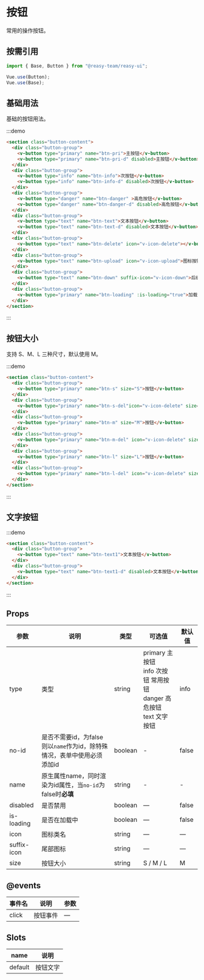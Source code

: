 # 按钮

常用的操作按钮。

## 按需引用

```js
import { Base, Button } from "@reasy-team/reasy-ui";

Vue.use(Button);
Vue.use(Base);
```

## 基础用法

基础的按钮用法。

:::demo

```html
<section class="button-content">
  <div class="button-group">
    <v-button type="primary" name="btn-pri">主按钮</v-button>
    <v-button type="primary" name="btn-pri-d" disabled>主按钮</v-button>
  </div>
  <div class="button-group">
    <v-button type="info" name="btn-info">次按钮</v-button>
    <v-button type="info" name="btn-info-d" disabled>次按钮</v-button>
  </div>
  <div class="button-group">
    <v-button type="danger" name="btn-danger" >高危按钮</v-button>
    <v-button type="danger" name="btn-danger-d" disabled>高危按钮</v-button>
  </div>
  <div class="button-group">
    <v-button type="text" name="btn-text">文本按钮</v-button>
    <v-button type="text" name="btn-text-d" disabled>文本按钮</v-button>
  </div>
  <div class="button-group">
    <v-button type="text" name="btn-delete" icon="v-icon-delete"></v-button>
  </div>
  <div class="button-group">
    <v-button type="text" name="btn-upload" icon="v-icon-upload">图标按钮</v-button>
  </div>
  <div class="button-group">
    <v-button type="text" name="btn-down" suffix-icon="v-icon-down">后缀按钮</v-button>
  </div>
  <div class="button-group">
    <v-button type="primary" name="btn-loading" :is-loading="true">加载中</v-button>
  </div>
</section>
```

:::

## 按钮大小

支持 S、M、L 三种尺寸，默认使用 M。

:::demo

```html
<section class="button-content">
  <div class="button-group">
    <v-button type="primary" name="btn-s" size="S">按钮</v-button>
  </div>
  <div class="button-group">
    <v-button type="primary" name="btn-s-del"icon="v-icon-delete" size="S">按钮</v-button>
  </div>
  <div class="button-group">
    <v-button type="primary" name="btn-m" size="M">按钮</v-button>
  </div>
  <div class="button-group">
    <v-button type="primary" name="btn-m-del" icon="v-icon-delete" size="M">按钮</v-button>
  </div>
  <div class="button-group">
    <v-button type="primary" name="btn-l" size="L">按钮</v-button>
  </div>
  <div class="button-group">
    <v-button type="primary" name="btn-l-del" icon="v-icon-delete" size="L">按钮</v-button>
  </div>
</section>
```

:::

## 文字按钮

:::demo

```html
<section class="button-content">
  <div class="button-group">
    <v-button type="text" name="btn-text1">文本按钮</v-button>
  </div>
  <div class="button-group">
    <v-button type="text" name="btn-text1-d" disabled>文本按钮</v-button>
  </div>
</section>
```

:::

## Props

| 参数        | 说明         | 类型    | 可选值                                                                                                    | 默认值 |
| ----------- | ------------ | ------- | --------------------------------------------------------------------------------------------------------- | ------ |
| type        | 类型         | string  | primary 主按钮<br />info 次按钮 常用按钮<br />danger 高危按钮<br />text 文字按钮 | info   |
| no-id       | 是否不需要id，为false则以`name`作为id，除特殊情况，表单中使用必须添加id         | boolean  | - | false|
| name        | 原生属性name，同时渲染为id属性，当`no-id`为false时**必填**  | string  | - | -   |
| disabled    | 是否禁用     | boolean | —                                                                                                         | false  |
| is-loading  | 是否在加载中 | boolean | —                                                                                                         | false  |
| icon        | 图标类名     | string  | —                                                                                                         | —      |
| suffix-icon | 尾部图标     | string  | —                                                                                                         | —      |
| size        | 按钮大小     | string  | S / M / L                                                                                                 | M      |

## @events

| 事件名 | 说明     | 参数 |
| ------ | -------- | ---- |
| click  | 按钮事件 | —    |

## Slots

| name    | 说明     |
| ------- | -------- |
| default | 按钮文字 |
